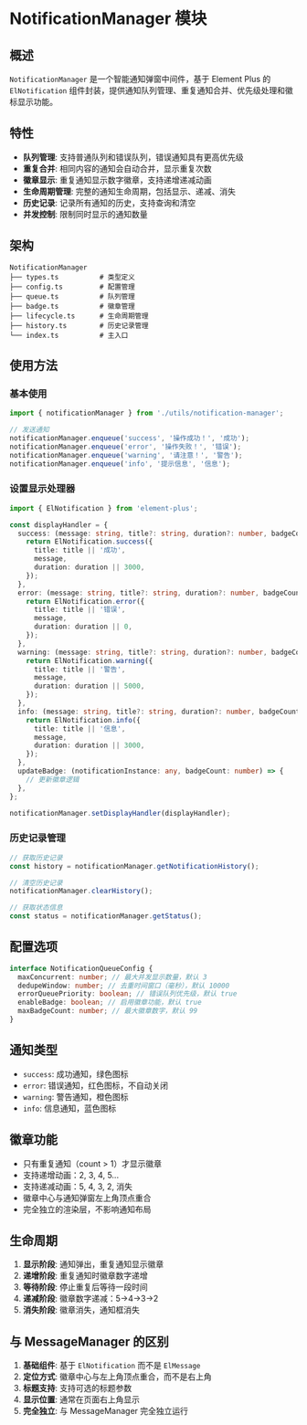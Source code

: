 # NotificationManager 模块

## 概述

`NotificationManager` 是一个智能通知弹窗中间件，基于 Element Plus 的 `ElNotification` 组件封装，提供通知队列管理、重复通知合并、优先级处理和徽标显示功能。

## 特性

- **队列管理**: 支持普通队列和错误队列，错误通知具有更高优先级
- **重复合并**: 相同内容的通知会自动合并，显示重复次数
- **徽章显示**: 重复通知显示数字徽章，支持递增递减动画
- **生命周期管理**: 完整的通知生命周期，包括显示、递减、消失
- **历史记录**: 记录所有通知的历史，支持查询和清空
- **并发控制**: 限制同时显示的通知数量

## 架构

```
NotificationManager
├── types.ts          # 类型定义
├── config.ts         # 配置管理
├── queue.ts          # 队列管理
├── badge.ts          # 徽章管理
├── lifecycle.ts      # 生命周期管理
├── history.ts        # 历史记录管理
└── index.ts          # 主入口
```

## 使用方法

### 基本使用

```typescript
import { notificationManager } from './utils/notification-manager';

// 发送通知
notificationManager.enqueue('success', '操作成功！', '成功');
notificationManager.enqueue('error', '操作失败！', '错误');
notificationManager.enqueue('warning', '请注意！', '警告');
notificationManager.enqueue('info', '提示信息', '信息');
```

### 设置显示处理器

```typescript
import { ElNotification } from 'element-plus';

const displayHandler = {
  success: (message: string, title?: string, duration?: number, badgeCount?: number) => {
    return ElNotification.success({
      title: title || '成功',
      message,
      duration: duration || 3000,
    });
  },
  error: (message: string, title?: string, duration?: number, badgeCount?: number) => {
    return ElNotification.error({
      title: title || '错误',
      message,
      duration: duration || 0,
    });
  },
  warning: (message: string, title?: string, duration?: number, badgeCount?: number) => {
    return ElNotification.warning({
      title: title || '警告',
      message,
      duration: duration || 5000,
    });
  },
  info: (message: string, title?: string, duration?: number, badgeCount?: number) => {
    return ElNotification.info({
      title: title || '信息',
      message,
      duration: duration || 3000,
    });
  },
  updateBadge: (notificationInstance: any, badgeCount: number) => {
    // 更新徽章逻辑
  },
};

notificationManager.setDisplayHandler(displayHandler);
```

### 历史记录管理

```typescript
// 获取历史记录
const history = notificationManager.getNotificationHistory();

// 清空历史记录
notificationManager.clearHistory();

// 获取状态信息
const status = notificationManager.getStatus();
```

## 配置选项

```typescript
interface NotificationQueueConfig {
  maxConcurrent: number; // 最大并发显示数量，默认 3
  dedupeWindow: number; // 去重时间窗口（毫秒），默认 10000
  errorQueuePriority: boolean; // 错误队列优先级，默认 true
  enableBadge: boolean; // 启用徽章功能，默认 true
  maxBadgeCount: number; // 最大徽章数字，默认 99
}
```

## 通知类型

- `success`: 成功通知，绿色图标
- `error`: 错误通知，红色图标，不自动关闭
- `warning`: 警告通知，橙色图标
- `info`: 信息通知，蓝色图标

## 徽章功能

- 只有重复通知（count > 1）才显示徽章
- 支持递增动画：2, 3, 4, 5...
- 支持递减动画：5, 4, 3, 2, 消失
- 徽章中心与通知弹窗左上角顶点重合
- 完全独立的渲染层，不影响通知布局

## 生命周期

1. **显示阶段**: 通知弹出，重复通知显示徽章
2. **递增阶段**: 重复通知时徽章数字递增
3. **等待阶段**: 停止重复后等待一段时间
4. **递减阶段**: 徽章数字递减：5→4→3→2
5. **消失阶段**: 徽章消失，通知框消失

## 与 MessageManager 的区别

1. **基础组件**: 基于 `ElNotification` 而不是 `ElMessage`
2. **定位方式**: 徽章中心与左上角顶点重合，而不是右上角
3. **标题支持**: 支持可选的标题参数
4. **显示位置**: 通常在页面右上角显示
5. **完全独立**: 与 MessageManager 完全独立运行
